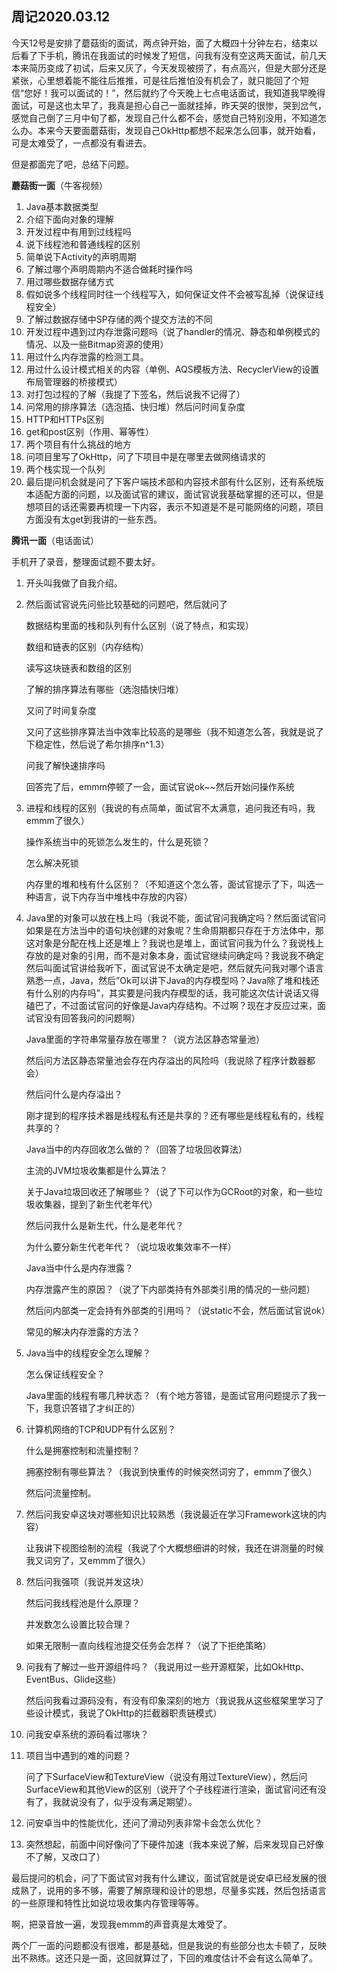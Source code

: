 ## 周记2020.03.12



今天12号是安排了蘑菇街的面试，两点钟开始，面了大概四十分钟左右，结束以后看了下手机，腾讯在我面试的时候发了短信，问我有没有空这两天面试，前几天本来简历变成了初试，后来又灰了，今天发现被捞了，有点高兴，但是大部分还是紧张，心里想着能不能往后推推，可是往后推怕没有机会了，就只能回了个短信“您好！我可以面试的！”，然后就约了今天晚上七点电话面试，我知道我早晚得面试，可是这也太早了，我真是担心自己一面就挂掉，昨天哭的很惨，哭到岔气，感觉自己倒了三月中旬了都，发现自己什么都不会，感觉自己特别没用，不知道怎么办。本来今天要面蘑菇街，发现自己OkHttp都想不起来怎么回事，就开始看，可是太难受了，一点都没有看进去。

但是都面完了吧，总结下问题。



**蘑菇街一面**（牛客视频）

1. Java基本数据类型
2. 介绍下面向对象的理解
3. 开发过程中有用到过线程吗
4. 说下线程池和普通线程的区别
5. 简单说下Activity的声明周期
6. 了解过哪个声明周期内不适合做耗时操作吗
7. 用过哪些数据存储方式
8. 假如说多个线程同时往一个线程写入，如何保证文件不会被写乱掉（说保证线程安全）
9. 了解过数据存储中SP存储的两个提交方法的不同
10. 开发过程中遇到过内存泄露问题吗（说了handler的情况、静态和单例模式的情况、以及一些Bitmap资源的使用）
11. 用过什么内存泄露的检测工具。
12. 用过什么设计模式相关的内容（单例、AQS模板方法、RecyclerView的设置布局管理器的桥接模式）
13. 对打包过程的了解（我提了下签名，然后说我不记得了）
14. 问常用的排序算法（选泡插、快归堆）然后问时间复杂度
15. HTTP和HTTPs区别
16. get和post区别（作用、幂等性）
17. 两个项目有什么挑战的地方
18. 问项目里写了OkHttp，问了下项目中是在哪里去做网络请求的
19. 两个栈实现一个队列
20. 最后提问机会就是问了下客户端技术部和内容技术部有什么区别，还有系统版本适配方面的问题，以及面试官的建议，面试官说我基础掌握的还可以，但是想项目的话还需要再梳理一下内容，表示不知道是不是可能网络的问题，项目方面没有太get到我讲的一些东西。



**腾讯一面**（电话面试）

手机开了录音，整理面试题不要太好。

1. 开头叫我做了自我介绍。

2. 然后面试官说先问些比较基础的问题吧，然后就问了

   数据结构里面的栈和队列有什么区别（说了特点，和实现）

   数组和链表的区别（内存结构）

   读写这块链表和数组的区别

   了解的排序算法有哪些（选泡插快归堆）

   又问了时间复杂度

   又问了这些排序算法当中效率比较高的是哪些（我不知道怎么答，我就是说了下稳定性，然后说了希尔排序n^1.3）

   问我了解快速排序吗

   回答完了后，emmm停顿了一会，面试官说ok~~然后开始问操作系统

3. 进程和线程的区别（我说的有点简单，面试官不太满意，追问我还有吗，我emmm了很久）

   操作系统当中的死锁怎么发生的，什么是死锁？

   怎么解决死锁

   内存里的堆和栈有什么区别？（不知道这个怎么答，面试官提示了下，叫选一种语言，说下内存当中堆栈中存放的内容）

4. Java里的对象可以放在栈上吗（我说不能，面试官问我确定吗？然后面试官问如果是在方法当中的语句块创建的对象呢？生命周期都只存在于方法体中，那这对象是分配在栈上还是堆上？我说也是堆上，面试官问我为什么？我说栈上存放的是对象的引用，而不是对象本身，面试官继续问确定吗？我说我不确定然后叫面试官讲给我听下，面试官说不太确定是吧，然后就先问我对哪个语言熟悉一点，Java，然后”Ok可以讲下Java的内存模型吗？Java除了堆和栈还有什么别的内存吗”，其实要是问我内存模型的话，我可能这次估计说话又得磕巴了，不过面试官问的好像是Java内存结构。不过啊？现在才反应过来，面试官没有回答我问的问题啊）

   Java里面的字符串常量存放在哪里？（说方法区静态常量池）

   然后问方法区静态常量池会存在内存溢出的风险吗（我说除了程序计数器都会）

   然后问什么是内存溢出？

   刚才提到的程序技术器是线程私有还是共享的？还有哪些是线程私有的，线程共享的？

   Java当中的内存回收怎么做的？（回答了垃圾回收算法）

   主流的JVM垃圾收集都是什么算法？

   关于Java垃圾回收还了解哪些？（说了下可以作为GCRoot的对象，和一些垃圾收集器，提到了新生代老年代）

   然后问我什么是新生代，什么是老年代？

   为什么要分新生代老年代？（说垃圾收集效率不一样）

   Java当中什么是内存泄露？

   内存泄露产生的原因？（说了下内部类持有外部类引用的情况的一些问题）

   然后问内部类一定会持有外部类的引用吗？（说static不会，然后面试官说ok）

   常见的解决内存泄露的方法？

4. Java当中的线程安全怎么理解？

   怎么保证线程安全？

   Java里面的线程有哪几种状态？（有个地方答错，是面试官用问题提示了我一下，我意识答错了才纠正的）

5. 计算机网络的TCP和UDP有什么区别？

   什么是拥塞控制和流量控制？

   拥塞控制有哪些算法？（我说到快重传的时候突然词穷了，emmm了很久）

   然后问流量控制。

6. 然后问我安卓这块对哪些知识比较熟悉（我说最近在学习Framework这块的内容）

   让我讲下视图绘制的流程（我说了个大概想细讲的时候，我还在讲测量的时候我又词穷了，又emmm了很久）

7. 然后问我强项（我说并发这块）

   然后问我线程池是什么原理？

   并发数怎么设置比较合理？

   如果无限制一直向线程池提交任务会怎样？（说了下拒绝策略）

8. 问我有了解过一些开源组件吗？（我说用过一些开源框架，比如OkHttp、EventBus、Glide这些）

   然后问我看过源码没有，有没有印象深刻的地方（我说我从这些框架里学习了些设计模式，我说了OkHttp的拦截器职责链模式）

9. 问我安卓系统的源码看过哪块？

10. 项目当中遇到的难的问题？

    问了下SurfaceView和TextureView（说没有用过TextureView），然后问SurfaceView和其他View的区别（说开了个子线程进行渲染，面试官问还有没有了，我就说没有了，似乎没有满足期望）。

12. 问安卓当中的性能优化，还问了滑动列表非常卡会怎么优化？

13. 突然想起，前面中间好像问了下硬件加速（我本来说了解，后来发现自己好像不了解，又改口了）

最后提问的机会，问了下面试官对我有什么建议，面试官就是说安卓已经发展的很成熟了，说用的多不够，需要了解原理和设计的思想，尽量多实践，然后包括语言的一些原理和特性比如说垃圾收集内存管理等等。



啊，把录音放一遍，发现我emmm的声音真是太难受了。

两个厂一面的问题都没有很难，都是基础，但是我说的有些部分也太卡顿了，反映出不熟练。这还只是一面，这回就算过了，下回的难度估计不会有这么简单了。

